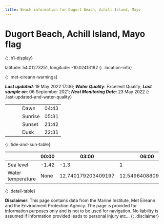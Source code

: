 ```yaml
---
title: Beach information for Dugort Beach, Achill Island, Mayo
---
```

# Dugort Beach, Achill Island, Mayo <span class="material-icons blue-flag" alt="This a Blue Flag beach">flag</span>
{: .h1-display}

latitude: 54.01273251, longitude: -10.02413192
{: .location-info}


{: .met-eireann-warnings}

___Last updated___: 19 May 2022 17:06; ___Water Quality___: Excellent Quality;
___Last sample on___: 06 September 2021; ___Next Monitoring Date___: 23 May 2022
{: .last-updated-and-water-quality}

|   |   |   |   |   |
|---|---|---|---|---|
|   |   |   | Dawn  | 04:43 |
|   |   |   | Sunrise  | 05:31 |
|   |   |   | Sunset  | 21:42 |
|   |   |   | Dusk  | 22:31 |
{: .tide-and-sun-table}

<div></div>

| | 00:00 | 03:00 | 06:00 | 09:00 | 12:00 | 15:00 | 18:00 | 21:00 |
|---|---|---|---|---|---|---|---|---|
| Sea level | -1.42 | -1.3 | 1 | 1.07| -1.05 | -1.14 | 1.11 | 1.46 |
| Water temperature | None | 12.740179203409197 | 12.549640880912298 | 12.606970707544919 | 12.813803201864978 | 12.833712975046744 | 12.694381151897963 | 12.727770685155866 |
{: .detail-table}

__Disclaimer__: This page contains data from the Marine Institute,
Met Eireann and the Environment Protection Agency. The page is provided for
information purposes only and is not to be used for navigation. No liability
is assumed if information provided leads to personal injury etc...
{: .disclaimer}